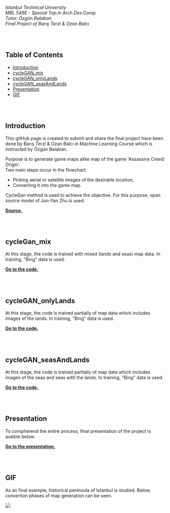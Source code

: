 *Istanbul Technical University  
MBL 549E - Special Top.in Arch.Des.Comp. <br/>
Tutor: Özgün Balaban <br/>
Final Project of Barış Terzi & Ozan Balcı* 

<br/>

<br/>

## Table of Contents  
* [Introduction](#introduction)  
* [cycleGAN_mix](#cycleGAN_mix)  
* [cycleGAN_onlyLands](#cycleGAN_onlyLands)  
* [cycleGAN_seasAndLands](#cycleGAN_seasAndLands)
* [Presentation](#presentation)
* [GIF](#gif)




<br/>

<br/>  

## Introduction  
This gitHub page is created to submit and share the final project have been done by Barış Terzi & Ozan Balcı in Machine Learning Course which is instructed by Özgün Balaban.

Purpose is to generate game maps alike map of the game 'Assassins Creed: Origin'. <br/>
Two main steps occur in the flowchart: <br/>
- Picking aerial or satellite images of the desirable location;
- Converting it into the game map.

CycleGan method is used to achieve the objective. For this purpose, open source model of Jun-Yan Zhu is used.

**[Source.](https://junyanz.github.io/CycleGAN/)**

<br/>

<br/>

## cycleGan_mix  
At this stage, the code is trained with mixed (lands and seas) map data. In training, "Bing" data is used.

**[Go to the code.](https://github.com/balciozan/cycleGAN_GameMapGenerator/tree/master/cycleGAN_mix)**

<br/>

<br/>

## cycleGAN_onlyLands  
At this stage, the code is trained partially of map data which includes images of the lands. In training, "Bing" data is used.

**[Go to the code.](https://github.com/balciozan/cycleGAN_GameMapGenerator/tree/master/cycleGAN_onlyLands/real2game)**  

<br/>

<br/>

## cycleGAN_seasAndLands  
At this stage, the code is trained partially of map data which includes images of the seas and seas with the lands. In training, "Bing" data is used.


**[Go to the code.](https://github.com/balciozan/cycleGAN_GameMapGenerator/tree/master/cycleGAN_seasAndLands/real2game)**  

<br/>

<br/>

## Presentation  
To compherend the entire process, final presentation of the project is avaible below.


**[Go to the presentation.](https://github.com/balciozan/cycleGAN_GameMapGenerator/tree/master/Presentation)** 

<br/>

<br/>

## GIF  
As an final example, historical peninsula of Istanbul is studied. Below, convertion phases of map generation can be seen.

![](historicalpeninsula_istanbul.gif)
